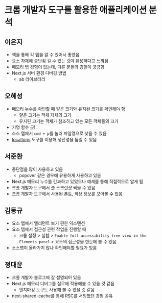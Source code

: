 # 크롬 개발자 도구를 활용한 애플리케이션 분석

## 이은지

* 책을 통해 각 탭을 알 수 있어서 좋았음
* 요소 자체에 중단점 걸 수 있는 것이 유용하다고 느껴짐
* 메모리 탭 경험이 없는데, 다른 분들의 경험이 궁금함
* Next.js 서버 환경 디버깅 방법
  + ab 라이브러리

## 오혜성

* 메모리 누수를 확인할 때 얕은 크기와 유지된 크기를 확인해야 함
  + 얕은 크기는 객체 자체의 크기
  + 유지된 크기는 객체가 참조하고 있는 모든 객체들의 크기
* 기명 함수 굿!
* 소스 탭에서 `cmd + p`를 눌러 파일명으로 찾을 수 있음
* [localtorjs](https://www.locatorjs.com/) 도구를 이용해 생산성을 높일 수 있음

## 서준환

* 중단점을 많이 사용하고 있음
  + popover 같은 경우에 유용하게 사용하고 있음
* Next.js 메모리 누수를 간과하고 있었으나 예제를 통해 직접적으로 알게 됨
* 크롬 개발자 도구에서 풀 스크린샷 찍을 수 있음
* 크롬 개발자 도구에서 사용된 폰트, 색상 정보를 모아볼 수 있음

## 김동규

* 요소 탭에서 엘리먼트 보기 편한 익스텐션
* 요소 탭에서 접근성 관련 작업을 진행할 때
  + 크롬 설정 > 실험 > `Enable full accessibility tree view in the Elements panel` > 요소의 접근성을 한눈에 볼 수 있음
* 소스맵이 올라가지 않나 확인해야할 필요가 있음

## 정대윤

* 크롬 개발자 블로그에 잘 설명되어 있음
* Next.js 메모리 디버그를 실무에 적용해볼 수 있을 것 같음
  + 벤치마킹 도구도 사용해 볼 수 있을 것 같음
* next-shared-cache를 통해 RSC를 서빙했던 경험 공유
